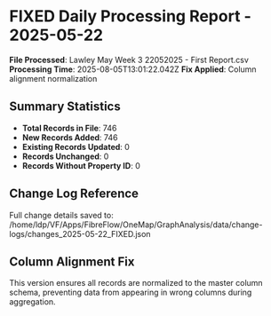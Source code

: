 # FIXED Daily Processing Report - 2025-05-22

**File Processed**: Lawley May Week 3 22052025 - First Report.csv
**Processing Time**: 2025-08-05T13:01:22.042Z
**Fix Applied**: Column alignment normalization

## Summary Statistics

- **Total Records in File**: 746
- **New Records Added**: 746
- **Existing Records Updated**: 0
- **Records Unchanged**: 0
- **Records Without Property ID**: 0


## Change Log Reference

Full change details saved to: /home/ldp/VF/Apps/FibreFlow/OneMap/GraphAnalysis/data/change-logs/changes_2025-05-22_FIXED.json

## Column Alignment Fix

This version ensures all records are normalized to the master column schema,
preventing data from appearing in wrong columns during aggregation.
